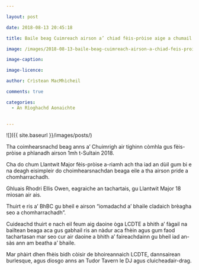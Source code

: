 ```yaml
---

layout: post

date: 2018-08-13 20:45:18

title: Baile beag Cuimreach airson a’ chiad fèis-pròise aige a chumail

image: /images/2018-08-13-baile-beag-cuimreach-airson-a-chiad-feis-proise-aige-a-chumail.webp

image-caption:

image-licence:

author: Crìstean MacMhìcheil

comments: true

categories:
  - An Rìoghachd Aonaichte
  

---
```


![]({{ site.baseurl }}/images/posts/)

Tha coimhearsnachd beag anns a&#8217; Chuimrigh air tighinn còmhla gus fèis-pròise a phlanadh airson 1mh t-Sultain 2018.

<!--more-->

Cha do chum Llantwit Major fèis-pròise a-riamh ach tha iad an dùil gum bi e na deagh eisimpleir do choimhearsnachdan beaga eile a tha airson pride a chomharrachadh.

Ghluais Rhodri Ellis Owen, eagraiche an tachartais, gu Llantwit Major 18 mìosan air ais.

Thuirt e ris a&#8217; BhBC gu bheil e airson &#8220;iomadachd a&#8217; bhaile cladaich brèagha seo a chomharrachadh&#8221;.

Cuideachd thuirt e nach eil feum aig daoine òga LCDTE a bhith a&#8217; fàgail na bailtean beaga aca gus gabhail ris an nàdur aca fhèin agus gum faod tachartasan mar seo cur air daoine a bhith a&#8217; faireachdainn gu bheil iad an-sàs ann am beatha a&#8217; bhaile.

Mar phàirt dhen fhèis bidh còisir de bhoireannaich LCDTE, dannsairean burlesque, agus diosgo anns an Tudor Tavern le DJ agus cluicheadair-drag.
